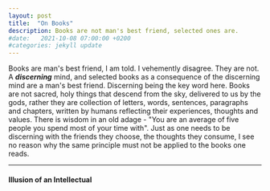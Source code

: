 ```yaml
---
layout: post
title:  "On Books"
description: Books are not man's best friend, selected ones are.
#date:   2021-10-08 07:00:00 +0200
#categories: jekyll update
---
```


Books are man's best friend, I am told. I vehemently disagree. They are not. A ___discerning___ mind, and selected books as a consequence of the discerning mind are a man's best friend. Discerning being the key word here. Books are not sacred, holy things that descend from the sky, delivered to us by the gods, rather they are collection of letters, words, sentences, paragraphs and chapters, written by humans reflecting their experiences, thoughts and values. There is wisdom in an old adage - "You are an average of five people you spend most of your time with". Just as one needs to be discerning with the friends they choose, the thoughts they consume, I see no reason why the same principle must not be applied to the books one reads.

***
#### Illusion of an Intellectual
